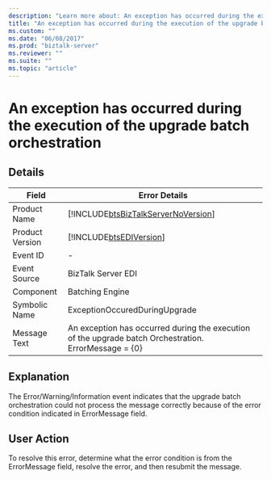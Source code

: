 ```yaml
---
description: "Learn more about: An exception has occurred during the execution of the upgrade batch orchestration"
title: "An exception has occurred during the execution of the upgrade batch orchestration"
ms.custom: ""
ms.date: "06/08/2017"
ms.prod: "biztalk-server"
ms.reviewer: ""
ms.suite: ""
ms.topic: "article"
---
```

# An exception has occurred during the execution of the upgrade batch orchestration
## Details  
  
|    Field        |                                   Error Details                                                       |
|-----------------|-------------------------------------------------------------------------------------------------------|
|  Product Name   |          [!INCLUDE[btsBizTalkServerNoVersion](../includes/btsbiztalkservernoversion-md.md)]           |
| Product Version |                      [!INCLUDE[btsEDIVersion](../includes/btsediversion-md.md)]                       |
|    Event ID     |                                                   -                                                   |
|  Event Source   |                                          BizTalk Server EDI                                           |
|    Component    |                                            Batching Engine                                            |
|  Symbolic Name  |                                     ExceptionOccuredDuringUpgrade                                     |
|  Message Text   | An exception has occurred during the execution of the upgrade batch Orchestration. ErrorMessage = {0} |
  
## Explanation  
 The Error/Warning/Information event indicates that the upgrade batch orchestration could not process the message correctly because of the error condition indicated in ErrorMessage field.  
  
## User Action  
 To resolve this error, determine what the error condition is from the ErrorMessage field, resolve the error, and then resubmit the message.
